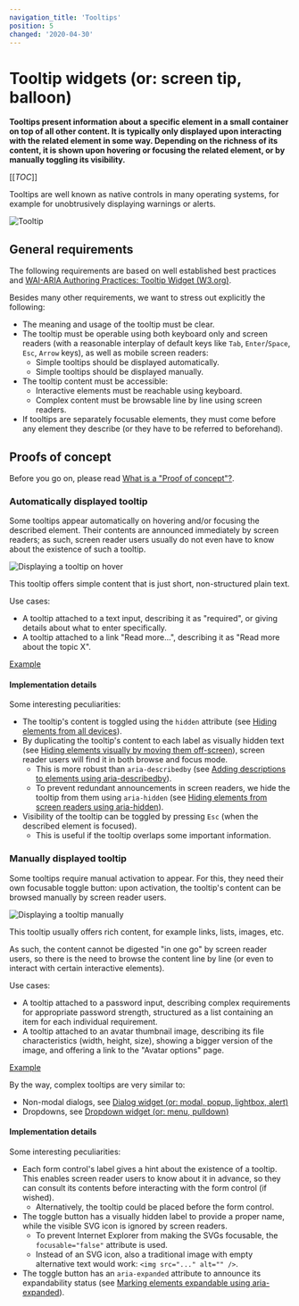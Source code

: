 ```yaml
---
navigation_title: 'Tooltips'
position: 5
changed: '2020-04-30'
---
```


# Tooltip widgets (or: screen tip, balloon)

**Tooltips present information about a specific element in a small container on top of all other content. It is typically only displayed upon interacting with the related element in some way. Depending on the richness of its content, it is shown upon hovering or focusing the related element, or by manually toggling its visibility.**

[[_TOC_]]

Tooltips are well known as native controls in many operating systems, for example for unobtrusively displaying warnings or alerts.

![Tooltip](_media/tooltip.png)

## General requirements

The following requirements are based on well established best practices and [WAI-ARIA Authoring Practices: Tooltip Widget (W3.org)](https://www.w3.org/TR/wai-aria-practices/#tooltip).

Besides many other requirements, we want to stress out explicitly the following:

- The meaning and usage of the tooltip must be clear.
- The tooltip must be operable using both keyboard only and screen readers (with a reasonable interplay of default keys like `Tab`, `Enter`/`Space`, `Esc`, `Arrow` keys), as well as mobile screen readers:
  - Simple tooltips should be displayed automatically.
  - Simple tooltips should be displayed manually.
- The tooltip content must be accessible:
  - Interactive elements must be reachable using keyboard.
  - Complex content must be browsable line by line using screen readers.
- If tooltips are separately focusable elements, they must come before any element they describe (or they have to be referred to beforehand).

## Proofs of concept

Before you go on, please read [What is a "Proof of concept"?](/examples/widgets/proof-of-concept).

### Automatically displayed tooltip

Some tooltips appear automatically on hovering and/or focusing the described element. Their contents are announced immediately by screen readers; as such, screen reader users usually do not even have to know about the existence of such a tooltip.

![Displaying a tooltip on hover](_media/displaying-a-tooltip-on-hover.png)

This tooltip offers simple content that is just short, non-structured plain text.

Use cases:

- A tooltip attached to a text input, describing it as "required", or giving details about what to enter specifically.
- A tooltip attached to a link "Read more...", describing it as "Read more about the topic X".

[Example](_examples/automatically-displayed-tooltip)

#### Implementation details

Some interesting peculiarities:

- The tooltip's content is toggled using the `hidden` attribute (see [Hiding elements from all devices](/examples/hiding-elements/from-all-devices)).
- By duplicating the tooltip's content to each label as visually hidden text (see [Hiding elements visually by moving them off-screen](/examples/hiding-elements/visually)), screen reader users will find it in both browse and focus mode.
  - This is more robust than `aria-describedby` (see [Adding descriptions to elements using aria-describedby](/examples/sensible-aria-usage/describedby)).
  - To prevent redundant announcements in screen readers, we hide the tooltip from them using `aria-hidden` (see [Hiding elements from screen readers using aria-hidden](/examples/hiding-elements/from-screen-readers)).
- Visibility of the tooltip can be toggled by pressing `Esc` (when the described element is focused).
  - This is useful if the tooltip overlaps some important information.

### Manually displayed tooltip

Some tooltips require manual activation to appear. For this, they need their own focusable toggle button: upon activation, the tooltip's content can be browsed manually by screen reader users.

![Displaying a tooltip manually](_media/displaying-a-tooltip-manually.png)

This tooltip usually offers rich content, for example links, lists, images, etc.

As such, the content cannot be digested "in one go" by screen reader users, so there is the need to browse the content line by line (or even to interact with certain interactive elements).

Use cases:

- A tooltip attached to a password input, describing complex requirements for appropriate password strength, structured as a list containing an item for each individual requirement.
- A tooltip attached to an avatar thumbnail image, describing its file characteristics (width, height, size), showing a bigger version of the image, and offering a link to the "Avatar options" page.

[Example](_examples/manually-displayed-tooltip)

By the way, complex tooltips are very similar to:

- Non-modal dialogs, see [Dialog widget (or: modal, popup, lightbox, alert)](/examples/widgets/dialog)
- Dropdowns, see [Dropdown widget (or: menu, pulldown)](/examples/widgets/dropdown)

#### Implementation details

Some interesting peculiarities:

- Each form control's label gives a hint about the existence of a tooltip. This enables screen reader users to know about it in advance, so they can consult its contents before interacting with the form control (if wished).
  - Alternatively, the tooltip could be placed before the form control.
- The toggle button has a visually hidden label to provide a proper name, while the visible SVG icon is ignored by screen readers.
  - To prevent Internet Explorer from making the SVGs focusable, the `focusable="false"` attribute is used.
  - Instead of an SVG icon, also a traditional image with empty alternative text would work: `<img src="..." alt="" />`.
- The toggle button has an `aria-expanded` attribute to announce its expandability status (see [Marking elements expandable using aria-expanded](/examples/sensible-aria-usage/expanded)).
